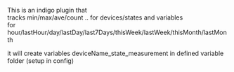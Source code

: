 This is an indigo plugin that   
tracks  min/max/ave/count .. for devices/states and variables   
for hour/lastHour/day/lastDay/last7Days/thisWeek/lastWeek/thisMonth/lastMonth  

it will create variables deviceName_state_measurement in defined variable folder (setup in config) 


